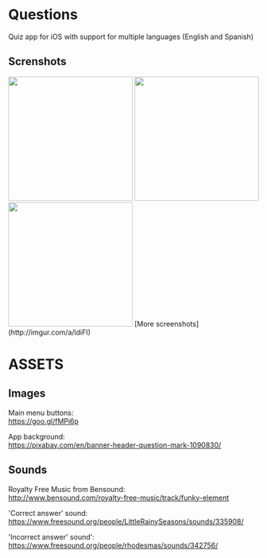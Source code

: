 # Questions
Quiz app for iOS with support for multiple languages (English and Spanish)  

Screnshots
-------
<img src="http://i.imgur.com/lMVHO0G.png" width="250">
<img src="http://i.imgur.com/Rfu0o2D.png" width="250">
<img src="http://i.imgur.com/VXS9By1.png" width="250">  
[More screenshots](http://imgur.com/a/ldiFI)

# ASSETS #

Images
-------
Main menu buttons:  
https://goo.gl/fMPj6p

App background:  
https://pixabay.com/en/banner-header-question-mark-1090830/

Sounds
-------
Royalty Free Music from Bensound:  
http://www.bensound.com/royalty-free-music/track/funky-element

'Correct answer' sound:  
https://www.freesound.org/people/LittleRainySeasons/sounds/335908/

'Incorrect answer' sound':  
https://www.freesound.org/people/rhodesmas/sounds/342756/

